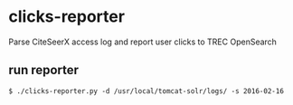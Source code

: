 # clicks-reporter
Parse CiteSeerX access log and report user clicks to TREC OpenSearch

## run reporter

```
$ ./clicks-reporter.py -d /usr/local/tomcat-solr/logs/ -s 2016-02-16
```
